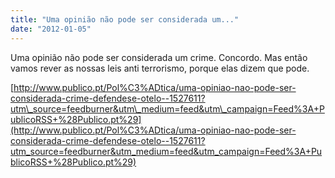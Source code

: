 ```yaml
---
title: "Uma opinião não pode ser considerada um..."
date: "2012-01-05"
---
```


Uma opinião não pode ser considerada um crime. Concordo. Mas então vamos rever as nossas leis anti terrorismo, porque elas dizem que pode.  
  
[http://www.publico.pt/Pol%C3%ADtica/uma-opiniao-nao-pode-ser-considerada-crime-defendese-otelo--1527611?utm\_source=feedburner&utm\_medium=feed&utm\_campaign=Feed%3A+PublicoRSS+%28Publico.pt%29](http://www.publico.pt/Pol%C3%ADtica/uma-opiniao-nao-pode-ser-considerada-crime-defendese-otelo--1527611?utm_source=feedburner&utm_medium=feed&utm_campaign=Feed%3A+PublicoRSS+%28Publico.pt%29)
